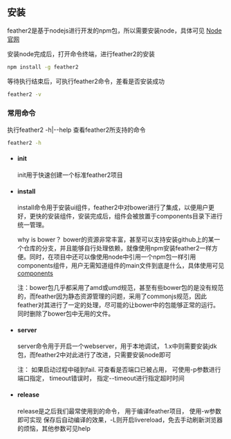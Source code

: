 ## 安装

feather2是基于nodejs进行开发的npm包，所以需要安装node，具体可见 [Node官网](https://nodejs.org)

安装node完成后，打开命令终端，进行feather2的安装

```sh
npm install -g feather2
```

等待执行结束后，可执行feather2命令，差看是否安装成功

```sh
feather2 -v
```

### 常用命令

执行feather2 -h|--help 查看feather2所支持的命令

```sh
feather2 -h
```

* #### init    
    init用于快速创建一个标准feather2项目

* #### install 
    install命令用于安装ui组件，feather2中对bower进行了集成，以便用户更好，更快的安装组件，安装完成后，组件会被放置于components目录下进行统一管理。

    why is bower？ bower的资源非常丰富，甚至可以支持安装github上的某一个仓库的分支，并且能够自行处理依赖，就像使用npm安装feather2一样方便。同时，在项目中还可以像使用node中引用一个npm包一样引用 components组件，用户无需知道组件的main文件到底是什么，具体使用可见[components](./components.md)

    注：bower包几乎都采用了amd或umd规范，甚至有些bower包的是没有规范的，而feather因为静态资源管理的问题，采用了commonjs规范，因此feather对其进行了一定的处理，尽可能的让bower中的包能够正常的运行。同时删除了bower包中无用的文件。

* #### server
    server命令用于开启一个webserver，用于本地调试， 1.x中则需要安装jdk包，而feather2中对此进行了改进，只需要安装node即可

    注： 如果启动过程中碰到fail. 可查看是否端口已被占用， 可使用-p参数进行端口指定， timeout错误时， 指定--timeout进行指定超时时间

* #### release
    release是之后我们最常使用到的命令， 用于编译feather项目， 使用-w参数即可实现 保存后自动编译的效果，-L则开启livereload，免去手动刷新浏览器的烦恼，其他参数可见help
